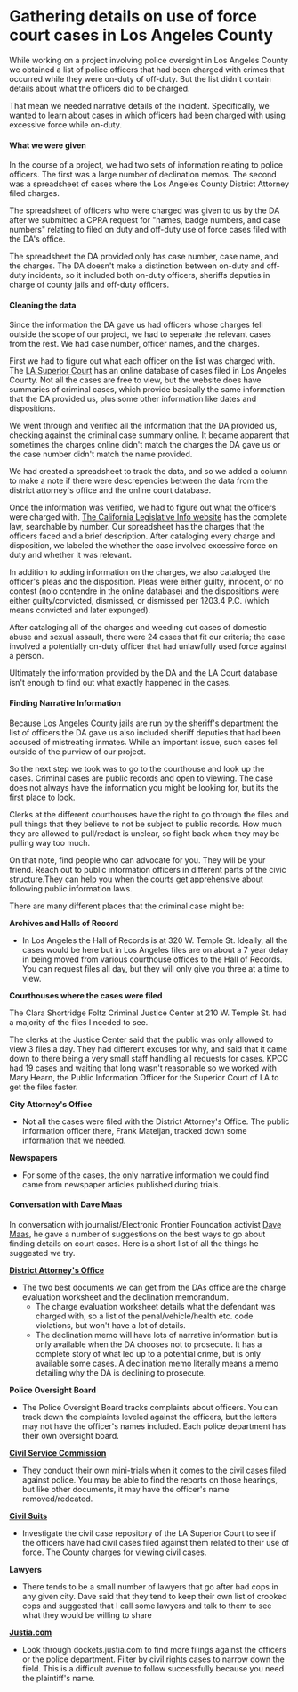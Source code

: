 Gathering details on use of force court cases in Los Angeles County
===================================================================

While working on a project involving police oversight in Los Angeles County we obtained a list of police officers that had been charged with crimes that occurred while they were on-duty of off-duty. But the list didn't contain details about what the officers did to be charged.

That mean we needed narrative details of the incident. Specifically, we wanted to learn about cases in which officers had been charged with using excessive force while on-duty.

#### What we were given

In the course of a project, we had two sets of information relating to police officers. The first was a large number of declination memos. The second was a spreadsheet of cases where the Los Angeles County District Attorney filed charges.

The spreadsheet of officers who were charged was given to us by the DA after we submitted a CPRA request for "names, badge numbers, and case numbers" relating to filed on duty and off-duty use of force cases filed with the DA's office.

The spreadsheet the DA provided only has case number, case name, and the charges. The DA doesn't make a distinction between on-duty and off-duty incidents, so it included both on-duty officers, sheriffs deputies in charge of county jails and off-duty officers.

#### Cleaning the data

Since the information the DA gave us had officers whose charges fell outside the scope of our project, we had to seperate the relevant cases from the rest. We had case number, officer names, and the charges.

First we had to figure out what each officer on the list was charged with. The [LA Superior Court](http://www.lacourt.org/) has an online database of cases filed in Los Angeles County. Not all the cases are free to view, but the website does have summaries of criminal cases, which provide basically the same information that the DA provided us, plus some other information like dates and dispositions.

We went through and verified all the information that the DA provided us, checking against the criminal case summary online. It became apparent that sometimes the charges online didn't match the charges the DA gave us or the case number didn't match the name provided.

We had created a spreadsheet to track the data, and so we added a column to make a note if there were descrepencies between the data from the district attorney's office and the online court database.

Once the information was verified, we had to figure out what the officers were charged with. [The California Legislative Info website](http://leginfo.legislature.ca.gov/faces/codes.xhtml) has the complete law, searchable by number. Our spreadsheet has the charges that the officers faced and a brief description. After cataloging every charge and disposition, we labeled the whether the case involved excessive force on duty and whether it was relevant.

In addition to adding information on the charges, we also cataloged the officer's pleas and the disposition. Pleas were either guilty, innocent, or no contest (nolo contendre in the online database) and the dispositions were either guilty/convicted, dismissed, or dismissed per 1203.4 P.C. (which means convicted and later expunged).

After cataloging all of the charges and weeding out cases of domestic abuse and sexual assault, there were 24 cases that fit our criteria; the case involved a potentially on-duty officer that had unlawfully used force against a person.

Ultimately the information provided by the DA and the LA Court database isn't enough to find out what exactly happened in the cases.

#### Finding Narrative Information

Because Los Angeles County jails are run by the sheriff's department the list of officers the DA gave us also included sheriff deputies that had been accused of mistreating inmates. While an important issue, such cases fell outside of the purview of our project.

So the next step we took was to go to the courthouse and look up the cases. Criminal cases are public records and open to viewing. The case does not always have the information you might be looking for, but its the first place to look.

Clerks at the different courthouses have the right to go through the files and pull things that they believe to not be subject to public records. How much they are allowed to pull/redact is unclear, so fight back when they may be pulling way too much.

On that note, find people who can advocate for you. They will be your friend. Reach out to public information officers in different parts of the civic structure.They can help you when the courts get apprehensive about following public information laws.

There are many different places that the criminal case might be:

**Archives and Halls of Record**

* In Los Angeles the Hall of Records is at 320 W. Temple St. Ideally, all the cases would be here but in Los Angeles files are on about a 7 year delay in being moved from various courthouse offices to the Hall of Records. You can request files all day, but they will only give you three at a time to view.

**Courthouses where the cases were filed**

The Clara Shortridge Foltz Criminal Justice Center at 210 W. Temple St. had a majority of the files I needed to see.

The clerks at the Justice Center said that the public was only allowed to view 3 files a day. They had different excuses for why, and said that it came down to there being a very small staff handling all requests for cases. KPCC had 19 cases and waiting that long wasn't reasonable so we worked with Mary Hearn, the Public Information Officer for the Superior Court of LA to get the files faster.

**City Attorney's Office**

* Not all the cases were filed with the District Attorney's Office. The public information officer there, Frank Mateljan, tracked down some information that we needed.

**Newspapers**

* For some of the cases, the only narrative information we could find came from newspaper articles published during trials.

#### Conversation with Dave Maas

In conversation with journalist/Electronic Frontier Foundation activist [Dave Maas](http://maassive.com/), he gave a number of suggestions on the best ways to go about finding details on court cases. Here is a short list of all the things he suggested we try.

**[District Attorney's Office](http://da.co.la.ca.us/)**

* The two best documents we can get from the DAs office are the charge evaluation worksheet and the declination memorandum.
    * The charge evaluation worksheet details what the defendant was charged with, so a list of the penal/vehicle/health etc. code violations, but won't have a lot of details.
    * The declination memo will have lots of narrative information but is only available when the DA chooses not to prosecute. It has a complete story of what led up to a potential crime, but is only available some cases. A declination memo literally means a memo detailing why the DA is declining to prosecute.

**Police Oversight Board**

* The Police Oversight Board tracks complaints about officers. You can track down the complaints leveled against the officers, but the letters may not have the officer's names included. Each police department has their own oversight board.

**[Civil Service Commission](http://civilservice.lacounty.gov/)**

* They conduct their own mini-trials when it comes to the civil cases filed against police. You may be able to find the reports on those hearings, but like other documents, it may have the officer's name removed/redcated.

**[Civil Suits](https://www.lacourt.org/paonlineservices/civilimages/publicmain.aspx?)**

* Investigate the civil case repository of the LA Superior Court to see if the officers have had civil cases filed against them related to their use of force. The County charges for viewing civil cases.

**Lawyers**

* There tends to be a small number of lawyers that go after bad cops in any given city. Dave said that they tend to keep their own list of crooked cops and suggested that I call some lawyers and talk to them to see what they would be willing to share

**[Justia.com](https://dockets.justia.com/)**

* Look through dockets.justia.com to find more filings against the officers or the police department. Filter by civil rights cases to narrow down the field. This is a difficult avenue to follow successfully because you need the plaintiff's name.
